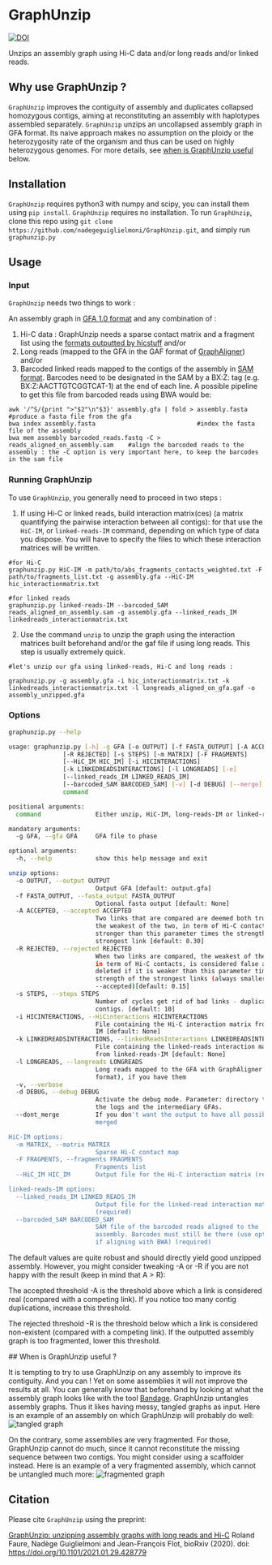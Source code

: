 # GraphUnzip

[![DOI](https://zenodo.org/badge/DOI/10.5281/zenodo.4291093.svg)](https://doi.org/10.5281/zenodo.4291093)

Unzips an assembly graph using Hi-C data and/or long reads and/or linked reads. 

## Why use GraphUnzip ?

`GraphUnzip` improves the contiguity of assembly and duplicates collapsed homozygous contigs, aiming at reconstituting an assembly with haplotypes assembled separately. `GraphUnzip` unzips an uncollapsed assembly graph in GFA format. Its naive approach makes no assumption on the ploidy or the heterozygosity rate of the organism and thus can be used on highly heterozygous genomes. For more details, see [when is GraphUnzip useful](#usefulness) below.

## Installation

`GraphUnzip` requires python3 with numpy and scipy, you can install them using `pip install`.
`GraphUnzip` requires no installation. To run `GraphUnzip`, clone this repo using `git clone https://github.com/nadegeguiglielmoni/GraphUnzip.git`, and simply run `graphunzip.py`

## Usage

### Input

`GraphUnzip` needs two things to work :

An assembly graph in [GFA 1.0 format](https://github.com/GFA-spec/GFA-spec) and any combination of :

1. Hi-C data : GraphUnzip needs a sparse contact matrix and a fragment list using the [formats outputted by hicstuff](https://github.com/koszullab/hicstuff#File-formats)
and/or 
2. Long reads (mapped to the GFA in the GAF format of [GraphAligner](https://github.com/maickrau/GraphAligner))
and/or
3. Barcoded linked reads mapped to the contigs of the assembly in [SAM format](https://samtools.github.io/hts-specs/SAMv1.pdf). Barcodes need to be designated in the SAM by a BX:Z: tag (e.g. BX:Z:AACTTGTCGGTCAT-1) at the end of each line. A possible pipeline to get this file from barcoded reads using BWA would be:
```
awk '/^S/{print ">"$2"\n"$3}' assembly.gfa | fold > assembly.fasta  		#produce a fasta file from the gfa
bwa index assembly.fasta							#index the fasta file of the assembly
bwa mem assembly barcoded_reads.fastq -C > reads_aligned_on_assembly.sam	#align the barcoded reads to the assembly : the -C option is very important here, to keep the barcodes in the sam file
```

### Running GraphUnzip

To use `GraphUnzip`, you generally need to proceed in two steps :

1. If using Hi-C or linked reads, build interaction matrix(ces) (a matrix quantifying the pairwise interaction between all contigs): for that use the `HiC-IM`, or `linked-reads-IM` command, depending on which type of data you dispose. You will have to specify the files to which these interaction matrices will be written.
```
#for Hi-C
graphunzip.py HiC-IM -m path/to/abs_fragments_contacts_weighted.txt -F path/to/fragments_list.txt -g assembly.gfa --HiC-IM hic_interactionmatrix.txt

#for linked reads
graphunzip.py linked-reads-IM --barcoded_SAM reads_aligned_on_assembly.sam -g assembly.gfa --linked_reads_IM linkedreads_interactionmatrix.txt
```
2. Use the command `unzip` to unzip the graph using the interaction matrices built beforehand and/or the gaf file if using long reads. This step is usually extremely quick.
```
#let's unzip our gfa using linked-reads, Hi-C and long reads :

graphunzip.py -g assembly.gfa -i hic_interactionmatrix.txt -k linkedreads_interactionmatrix.txt -l longreads_aligned_on_gfa.gaf -o assembly_unzipped.gfa

```


### Options
```bash
graphunzip.py --help

usage: graphunzip.py [-h] -g GFA [-o OUTPUT] [-f FASTA_OUTPUT] [-A ACCEPTED]
               [-R REJECTED] [-s STEPS] [-m MATRIX] [-F FRAGMENTS]
               [--HiC_IM HIC_IM] [-i HICINTERACTIONS]
               [-k LINKEDREADSINTERACTIONS] [-l LONGREADS] [-e]
               [--linked_reads_IM LINKED_READS_IM]
               [--barcoded_SAM BARCODED_SAM] [-v] [-d DEBUG] [--merge]
               command

positional arguments:
  command               Either unzip, HiC-IM, long-reads-IM or linked-reads-IM

mandatory arguments:
  -g GFA, --gfa GFA     GFA file to phase

optional arguments:
  -h, --help            show this help message and exit

unzip options:
  -o OUTPUT, --output OUTPUT
                        Output GFA [default: output.gfa]
  -f FASTA_OUTPUT, --fasta_output FASTA_OUTPUT
                        Optional fasta output [default: None]
  -A ACCEPTED, --accepted ACCEPTED
                        Two links that are compared are deemed both true if
                        the weakest of the two, in term of Hi-C contacts, is
                        stronger than this parameter times the strength of the
                        strongest link [default: 0.30]
  -R REJECTED, --rejected REJECTED
                        When two links are compared, the weakest of the two,
                        in term of Hi-C contacts, is considered false and
                        deleted if it is weaker than this parameter times the
                        strength of the strongest links (always smaller than
                        --accepted)[default: 0.15]
  -s STEPS, --steps STEPS
                        Number of cycles get rid of bad links - duplicate
                        contigs. [default: 10]
  -i HICINTERACTIONS, --HiCinteractions HICINTERACTIONS
                        File containing the Hi-C interaction matrix from HiC-
                        IM [default: None]
  -k LINKEDREADSINTERACTIONS, --linkedReadsInteractions LINKEDREADSINTERACTIONS
                        File containing the linked-reads interaction matrix
                        from linked-reads-IM [default: None]
  -l LONGREADS, --longreads LONGREADS
                        Long reads mapped to the GFA with GraphAligner (GAF
                        format), if you have them
  -v, --verbose
  -d DEBUG, --debug DEBUG
                        Activate the debug mode. Parameter: directory to put
                        the logs and the intermediary GFAs.
  --dont_merge          If you don't want the output to have all possible contigs
                        merged

HiC-IM options:
  -m MATRIX, --matrix MATRIX
                        Sparse Hi-C contact map
  -F FRAGMENTS, --fragments FRAGMENTS
                        Fragments list
  --HiC_IM HIC_IM       Output file for the Hi-C interaction matrix (required)

linked-reads-IM options:
  --linked_reads_IM LINKED_READS_IM
                        Output file for the linked-read interaction matrix
                        (required)
  --barcoded_SAM BARCODED_SAM
                        SAM file of the barcoded reads aligned to the
                        assembly. Barcodes must still be there (use option -C
                        if aligning with BWA) (required)

```

The default values are quite robust and should directly yield good unzipped assembly. However, you might consider tweaking -A or -R if you are not happy with the result (keep in mind that A > R):

The accepted threshold -A is the threshold above which a link is considered real (compared with a competing link). If you notice too many contig duplications, increase this threshold.

The rejected threshold -R is the threshold below which a link is considered non-existent (compared with a competing link). If the outputted assembly graph is too fragmented, lower this threshold.

<a name="usefulness">
</a>
## When is GraphUnzip useful ?

It is tempting to try to use GraphUnzip on any assembly to improve its contiguity. And you can ! Yet on some assemblies it will not improve the results at all. You can generally know that beforehand by looking at what the assembly graph looks like with the tool [Bandage](https://github.com/rrwick/Bandage/).
GraphUnzip untangles assembly graphs. Thus it likes having messy, tangled graphs as input. Here is an example of an assembly on which GraphUnzip will probably do well:
![tangled graph](https://github.com/nadegeguiglielmoni/GraphUnzip/blob/master/gfa_tangled.png)

On the contrary, some assemblies are very fragmented. For those, GraphUnzip cannot do much, since it cannot reconstitute the missing sequence between two contigs. You might consider using a scaffolder instead. Here is an example of a very fragmented assembly, which cannot be untangled much more:
![fragmented graph](https://github.com/nadegeguiglielmoni/GraphUnzip/blob/master/gfa_split.png)

## Citation

Please cite `GraphUnzip` using the preprint:

[GraphUnzip: unzipping assembly graphs with long reads and Hi-C](https://www.biorxiv.org/content/10.1101/2021.01.29.428779v1) Roland Faure, Nadège Guiglielmoni and Jean-François Flot, bioRxiv (2020).
doi: https://doi.org/10.1101/2021.01.29.428779
